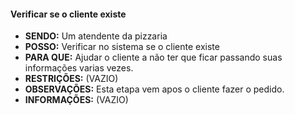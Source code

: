 #### Verificar se o cliente existe

- **SENDO:** Um atendente da pizzaria
- **POSSO:** Verificar no sistema se o cliente existe
- **PARA QUE:** Ajudar o cliente a não ter que ficar passando suas informações varias vezes.
- **RESTRIÇÕES:** (VAZIO)
- **OBSERVAÇÕES:** Esta etapa vem apos o cliente fazer o pedido.
- **INFORMAÇÕES:** (VAZIO)